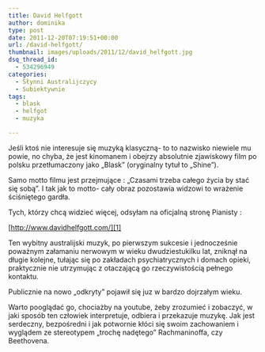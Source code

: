 ```yaml
---
title: David Helfgott
author: dominika
type: post
date: 2011-12-20T07:19:51+00:00
url: /david-helfgott/
thumbnail: images/uploads/2011/12/david_helfgott.jpg
dsq_thread_id:
  - 534296949
categories:
  - Słynni Australijczycy
  - Subiektywnie
tags:
  - blask
  - helfgot
  - muzyka

---
```

Jeśli ktoś nie interesuje się muzyką klasyczną- to to nazwisko niewiele mu powie, no chyba, że jest kinomanem i obejrzy absolutnie zjawiskowy film po polsku przetłumaczony jako &#8222;Blask&#8221; (oryginalny tytuł to &#8222;Shine&#8221;).<!--more-->

Samo motto filmu jest przejmujące : &#8222;Czasami trzeba całego życia by stać się sobą&#8221;. I tak jak to motto- cały obraz pozostawia widzowi to wrażenie ściśniętego gardła.

Tych, którzy chcą widzieć więcej, odsyłam na oficjalną stronę Pianisty :

[http://www.davidhelfgott.com/][1]

Ten wybitny australijski muzyk, po pierwszym sukcesie i jednocześnie poważnym załamaniu nerwowym w wieku dwudziestukilku lat, zniknął na długie kolejne, tułając się po zakładach psychiatrycznych i domach opieki, praktycznie nie utrzymując z otaczającą go rzeczywistością pełnego kontaktu.

Publicznie na nowo &#8222;odkryty&#8221; pojawił się juz w bardzo dojrzałym wieku.

Warto pooglądać go, chociażby na youtube, żeby zrozumieć i zobaczyć, w jaki sposób ten człowiek interpretuje, odbiera i przekazuje muzykę. Jak jest serdeczny, bezpośredni i jak potwornie kłóci się swoim zachowaniem i wyglądem ze stereotypem &#8222;trochę nadętego&#8221; Rachmaninoffa, czy Beethovena.

&nbsp;

 [1]: http://www.davidhelfgott.com/ "David Helfgott"